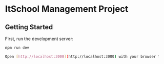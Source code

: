 # ItSchool Management Project

## Getting Started

First, run the development server:

```bash
npm run dev

Open [http://localhost:3000](http://localhost:3000) with your browser to see the result.
